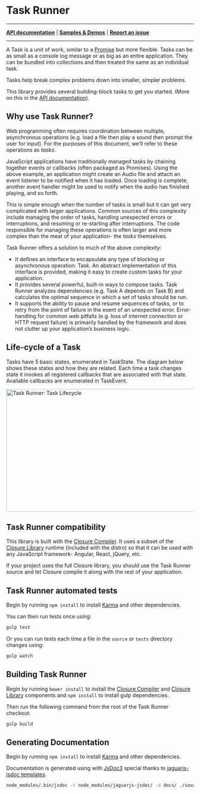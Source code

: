 
# Task Runner
---
**[API documentation](http://rawgit.com/bvaughn/task-runner/master/docs/index.html)** |
**[Samples &amp; Demos](https://github.com/bvaughn/task-runner/blob/master/SAMPLES.md)** |
**[Report an issue](https://github.com/bvaughn/task-runner/issues/new)**

---

A Task is a unit of work, similar to a [Promise](https://developer.mozilla.org/en-US/docs/Web/JavaScript/Reference/Global_Objects/Promise) but more flexible. Tasks can be as small as a console log message or as big as an entire application. They can be bundled into collections and then treated the same as an individual task.

Tasks help break complex problems down into smaller, simpler problems.

This library provides several building-block tasks to get you started. (More on this in the [API documentation](http://rawgit.com/bvaughn/task-runner/master/docs/index.html)).

## Why use Task Runner?

Web programming often requires coordination between multiple, asynchronous operations (e.g. load a file then play a sound then prompt the user for input). For the purposes of this document, we’ll refer to these operations as *tasks*.

JavaScript applications have traditionally managed tasks by chaining together events or callbacks (often packaged as Promises). Using the above example, an application might create an Audio file and attach an event listener to be notified when it has loaded. Once loading is complete, another event handler might be used to notify when the audio has finished playing, and so forth.

This is simple enough when the number of tasks is small but it can get very complicated with larger applications. Common sources of this complexity include managing the order of tasks, handling unexpected errors or interruptions, and resuming or re-starting after interruptions. The code responsible for managing these operations is often larger and more complex than the meat of your application- the *tasks* themselves.

Task Runner offers a solution to much of the above complexity:
* It defines an interface to encapsulate any type of blocking or asynchronous operation: Task. An abstract implementation of this interface is provided, making it easy to create custom tasks for your application.
* It provides several powerful, built-in ways to compose tasks. Task Runner analyzes dependencies (e.g. Task A depends on Task B) and calculates the optimal sequence in which a set of tasks should be run.
* It supports the ability to pause and resume sequences of tasks, or to retry from the point of failure in the event of an unexpected error. Error-handling for common web pitfalls (e.g. loss of internet connection or HTTP request failure) is primarily handled by the framework and does not clutter up your application’s business logic.

## Life-cycle of a Task

Tasks have 5 basic states, enumerated in TaskState. The diagram below shows these states and how they are related. Each time a task changes state it invokes all registered callbacks that are associated with that state. Available callbacks are enumerated in TaskEvent.

<img src="https://s3.amazonaws.com/media.briandavidvaughn.com/images/task-runner-task-lifecycle.png" width="625" height="330" title="Task Runner: Task Lifecycle">

## Task Runner compatibility

This library is built with the [Closure Compiler](https://github.com/google/closure-compiler). It uses a subset of the [Closure Library](https://github.com/google/closure-library) runtime (included with the distro) so that it can be used with any JavaScript framework- Angular, React, jQuery, etc.

If your project uses the full Closure library, you should use the Task Runner source and let Closure compile it along with the rest of your application.

## Task Runner automated tests

Begin by running `npm install` to install [Karma](https://karma-runner.github.io) and other dependencies.

You can then run tests once using:
```bash
gulp test
```

Or you can run tests each time a file in the `source` or `tests` directory changes using:
```bash
gulp watch
```

## Building Task Runner

Begin by running `bower install` to install the [Closure Compiler](https://github.com/google/closure-compiler) and [Closure Library](https://github.com/google/closure-library) components and `npm install` to install gulp dependencies.

Then run the following command from the root of the Task Runner checkout:

```bash
gulp build
```

## Generating Documentation

Begin by running `npm install` to install [Karma](https://karma-runner.github.io) and other dependencies.

Documentation is generated using with [JsDoc3](https://github.com/jsdoc3/jsdoc) special thanks to [jaguarjs-jsdoc templates](https://github.com/davidshimjs/jaguarjs-jsdoc).

```bash
node_modules/.bin/jsdoc -t node_modules/jaguarjs-jsdoc/ -d docs/ ./source/
```